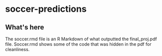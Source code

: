 # soccer-predictions

## What's here 

The soccer.rmd file is an R Markdown of what outputted the final_proj.pdf file. Soccer.rmd shows some of the code that was hidden in the pdf for cleanliness. 
